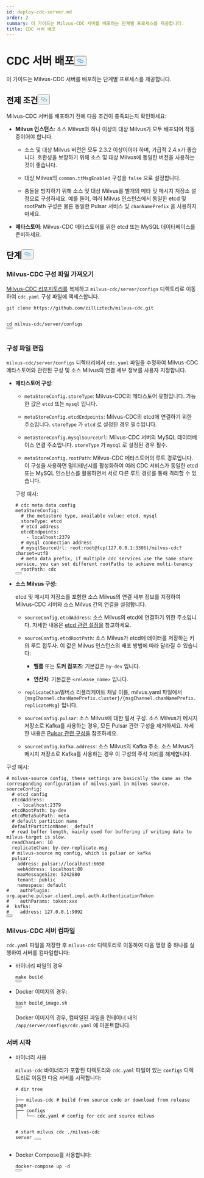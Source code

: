 ```yaml
---
id: deploy-cdc-server.md
order: 2
summary: 이 가이드는 Milvus-CDC 서버를 배포하는 단계별 프로세스를 제공합니다.
title: CDC 서버 배포
---
```

<h1 id="Deploy-CDC-Server" class="common-anchor-header">CDC 서버 배포<button data-href="#Deploy-CDC-Server" class="anchor-icon" translate="no">
      <svg translate="no"
        aria-hidden="true"
        focusable="false"
        height="20"
        version="1.1"
        viewBox="0 0 16 16"
        width="16"
      >
        <path
          fill="#0092E4"
          fill-rule="evenodd"
          d="M4 9h1v1H4c-1.5 0-3-1.69-3-3.5S2.55 3 4 3h4c1.45 0 3 1.69 3 3.5 0 1.41-.91 2.72-2 3.25V8.59c.58-.45 1-1.27 1-2.09C10 5.22 8.98 4 8 4H4c-.98 0-2 1.22-2 2.5S3 9 4 9zm9-3h-1v1h1c1 0 2 1.22 2 2.5S13.98 12 13 12H9c-.98 0-2-1.22-2-2.5 0-.83.42-1.64 1-2.09V6.25c-1.09.53-2 1.84-2 3.25C6 11.31 7.55 13 9 13h4c1.45 0 3-1.69 3-3.5S14.5 6 13 6z"
        ></path>
      </svg>
    </button></h1><p>이 가이드는 Milvus-CDC 서버를 배포하는 단계별 프로세스를 제공합니다.</p>
<h2 id="Prerequisites" class="common-anchor-header">전제 조건<button data-href="#Prerequisites" class="anchor-icon" translate="no">
      <svg translate="no"
        aria-hidden="true"
        focusable="false"
        height="20"
        version="1.1"
        viewBox="0 0 16 16"
        width="16"
      >
        <path
          fill="#0092E4"
          fill-rule="evenodd"
          d="M4 9h1v1H4c-1.5 0-3-1.69-3-3.5S2.55 3 4 3h4c1.45 0 3 1.69 3 3.5 0 1.41-.91 2.72-2 3.25V8.59c.58-.45 1-1.27 1-2.09C10 5.22 8.98 4 8 4H4c-.98 0-2 1.22-2 2.5S3 9 4 9zm9-3h-1v1h1c1 0 2 1.22 2 2.5S13.98 12 13 12H9c-.98 0-2-1.22-2-2.5 0-.83.42-1.64 1-2.09V6.25c-1.09.53-2 1.84-2 3.25C6 11.31 7.55 13 9 13h4c1.45 0 3-1.69 3-3.5S14.5 6 13 6z"
        ></path>
      </svg>
    </button></h2><p>Milvus-CDC 서버를 배포하기 전에 다음 조건이 충족되는지 확인하세요:</p>
<ul>
<li><p><strong>Milvus 인스턴스</strong>: 소스 Milvus와 하나 이상의 대상 Milvus가 모두 배포되어 작동 중이어야 합니다.</p>
<ul>
<li><p>소스 및 대상 Milvus 버전은 모두 2.3.2 이상이어야 하며, 가급적 2.4.x가 좋습니다. 호환성을 보장하기 위해 소스 및 대상 Milvus에 동일한 버전을 사용하는 것이 좋습니다.</p></li>
<li><p>대상 Milvus의 <code translate="no">common.ttMsgEnabled</code> 구성을 <code translate="no">false</code> 으로 설정합니다.</p></li>
<li><p>충돌을 방지하기 위해 소스 및 대상 Milvus를 별개의 메타 및 메시지 저장소 설정으로 구성하세요. 예를 들어, 여러 Milvus 인스턴스에서 동일한 etcd 및 rootPath 구성은 물론 동일한 Pulsar 서비스 및 <code translate="no">chanNamePrefix</code> 을 사용하지 마세요.</p></li>
</ul></li>
<li><p><strong>메타스토어</strong>: Milvus-CDC 메타스토어를 위한 etcd 또는 MySQL 데이터베이스를 준비하세요.</p></li>
</ul>
<h2 id="Steps" class="common-anchor-header">단계<button data-href="#Steps" class="anchor-icon" translate="no">
      <svg translate="no"
        aria-hidden="true"
        focusable="false"
        height="20"
        version="1.1"
        viewBox="0 0 16 16"
        width="16"
      >
        <path
          fill="#0092E4"
          fill-rule="evenodd"
          d="M4 9h1v1H4c-1.5 0-3-1.69-3-3.5S2.55 3 4 3h4c1.45 0 3 1.69 3 3.5 0 1.41-.91 2.72-2 3.25V8.59c.58-.45 1-1.27 1-2.09C10 5.22 8.98 4 8 4H4c-.98 0-2 1.22-2 2.5S3 9 4 9zm9-3h-1v1h1c1 0 2 1.22 2 2.5S13.98 12 13 12H9c-.98 0-2-1.22-2-2.5 0-.83.42-1.64 1-2.09V6.25c-1.09.53-2 1.84-2 3.25C6 11.31 7.55 13 9 13h4c1.45 0 3-1.69 3-3.5S14.5 6 13 6z"
        ></path>
      </svg>
    </button></h2><h3 id="Obtain-the-Milvus-CDC-config-file" class="common-anchor-header">Milvus-CDC 구성 파일 가져오기</h3><p><a href="https://github.com/zilliztech/milvus-cdc">Milvus-CDC 리포지토리를</a> 복제하고 <code translate="no">milvus-cdc/server/configs</code> 디렉토리로 이동하여 <code translate="no">cdc.yaml</code> 구성 파일에 액세스합니다.</p>
<pre><code translate="no" class="language-bash">git <span class="hljs-built_in">clone</span> https://github.com/zilliztech/milvus-cdc.git

<span class="hljs-built_in">cd</span> milvus-cdc/server/configs
<button class="copy-code-btn"></button></code></pre>
<h3 id="Edit-the-config-file" class="common-anchor-header">구성 파일 편집</h3><p><code translate="no">milvus-cdc/server/configs</code> 디렉터리에서 <code translate="no">cdc.yaml</code> 파일을 수정하여 Milvus-CDC 메타스토어와 관련된 구성 및 소스 Milvus의 연결 세부 정보를 사용자 지정합니다.</p>
<ul>
<li><p><strong>메타스토어 구성</strong>:</p>
<ul>
<li><p><code translate="no">metaStoreConfig.storeType</code>: Milvus-CDC의 메타스토어 유형입니다. 가능한 값은 <code translate="no">etcd</code> 또는 <code translate="no">mysql</code> 입니다.</p></li>
<li><p><code translate="no">metaStoreConfig.etcdEndpoints</code>: Milvus-CDC의 etcd에 연결하기 위한 주소입니다. <code translate="no">storeType</code> 가 <code translate="no">etcd</code> 로 설정된 경우 필수입니다.</p></li>
<li><p><code translate="no">metaStoreConfig.mysqlSourceUrl</code>: Milvus-CDC 서버의 MySQL 데이터베이스 연결 주소입니다. <code translate="no">storeType</code> 가 <code translate="no">mysql</code> 로 설정된 경우 필수.</p></li>
<li><p><code translate="no">metaStoreConfig.rootPath</code>: Milvus-CDC 메타스토어의 루트 경로입니다. 이 구성을 사용하면 멀티테넌시를 활성화하여 여러 CDC 서비스가 동일한 etcd 또는 MySQL 인스턴스를 활용하면서 서로 다른 루트 경로를 통해 격리할 수 있습니다.</p></li>
</ul>
<p>구성 예시:</p>
<pre><code translate="no" class="language-yaml"><span class="hljs-comment"># cdc meta data config</span>
metaStoreConfig:
  <span class="hljs-comment"># the metastore type, available value: etcd, mysql</span>
  storeType: etcd
  <span class="hljs-comment"># etcd address</span>
  etcdEndpoints:
    - localhost:<span class="hljs-number">2379</span>
  <span class="hljs-comment"># mysql connection address</span>
  <span class="hljs-comment"># mysqlSourceUrl: root:root@tcp(127.0.0.1:3306)/milvus-cdc?charset=utf8</span>
  <span class="hljs-comment"># meta data prefix, if multiple cdc services use the same store service, you can set different rootPaths to achieve multi-tenancy</span>
  rootPath: cdc
<button class="copy-code-btn"></button></code></pre></li>
<li><p><strong>소스 Milvus 구성:</strong></p>
<p>etcd 및 메시지 저장소를 포함한 소스 Milvus의 연결 세부 정보를 지정하여 Milvus-CDC 서버와 소스 Milvus 간의 연결을 설정합니다.</p>
<ul>
<li><p><code translate="no">sourceConfig.etcdAddress</code>: 소스 Milvus의 etcd에 연결하기 위한 주소입니다. 자세한 내용은 <a href="https://milvus.io/docs/configure_etcd.md#etcd-related-Configurations">etcd 관련 설정을</a> 참고하세요.</p></li>
<li><p><code translate="no">sourceConfig.etcdRootPath</code>: 소스 Milvus가 etcd에 데이터를 저장하는 키의 루트 접두사. 이 값은 Milvus 인스턴스의 배포 방법에 따라 달라질 수 있습니다:</p>
<ul>
<li><p><strong>헬름</strong> 또는 <strong>도커 컴포즈</strong>: 기본값은 <code translate="no">by-dev</code> 입니다.</p></li>
<li><p><strong>연산자</strong>: 기본값은 <code translate="no">&lt;release_name&gt;</code> 입니다.</p></li>
</ul></li>
<li><p><code translate="no">replicateChan</code>밀버스 리플리케이트 채널 이름, milvus.yaml 파일에서 <code translate="no">{msgChannel.chanNamePrefix.cluster}/{msgChannel.chanNamePrefix.replicateMsg}</code> 입니다.</p></li>
<li><p><code translate="no">sourceConfig.pulsar</code>: 소스 Milvus에 대한 펄서 구성. 소스 Milvus가 메시지 저장소로 Kafka를 사용하는 경우, 모든 Pulsar 관련 구성을 제거하세요. 자세한 내용은 <a href="https://milvus.io/docs/configure_pulsar.md">Pulsar 관련 구성을</a> 참조하세요.</p></li>
<li><p><code translate="no">sourceConfig.kafka.address</code>: 소스 Milvus의 Kafka 주소. 소스 Milvus가 메시지 저장소로 Kafka를 사용하는 경우 이 구성의 주석 처리를 해제합니다.</p></li>
</ul></li>
</ul>
<p>구성 예시:</p>
<pre><code translate="no" class="language-yaml"><span class="hljs-comment"># milvus-source config, these settings are basically the same as the corresponding configuration of milvus.yaml in milvus source.</span>
sourceConfig:
  <span class="hljs-comment"># etcd config</span>
  etcdAddress:
    - localhost:<span class="hljs-number">2379</span>
  etcdRootPath: by-dev
  etcdMetaSubPath: meta
  <span class="hljs-comment"># default partition name</span>
  defaultPartitionName: _default
  <span class="hljs-comment"># read buffer length, mainly used for buffering if writing data to milvus-target is slow.</span>
  readChanLen: <span class="hljs-number">10</span>
  replicateChan: by-dev-replicate-msg
  <span class="hljs-comment"># milvus-source mq config, which is pulsar or kafka</span>
  pulsar:
    address: pulsar://localhost:<span class="hljs-number">6650</span>
    webAddress: localhost:<span class="hljs-number">80</span>
    maxMessageSize: <span class="hljs-number">5242880</span>
    tenant: public
    namespace: default
<span class="hljs-comment">#    authPlugin: org.apache.pulsar.client.impl.auth.AuthenticationToken</span>
<span class="hljs-comment">#    authParams: token:xxx</span>
<span class="hljs-comment">#  kafka:</span>
<span class="hljs-comment">#    address: 127.0.0.1:9092</span>
<button class="copy-code-btn"></button></code></pre>
<h3 id="Compile-the-Milvus-CDC-server" class="common-anchor-header">Milvus-CDC 서버 컴파일</h3><p><code translate="no">cdc.yaml</code> 파일을 저장한 후 <code translate="no">milvus-cdc</code> 디렉토리로 이동하여 다음 명령 중 하나를 실행하여 서버를 컴파일합니다:</p>
<ul>
<li><p>바이너리 파일의 경우</p>
<pre><code translate="no" class="language-bash"><span class="hljs-built_in">make</span> build
<button class="copy-code-btn"></button></code></pre></li>
<li><p>Docker 이미지의 경우:</p>
<pre><code translate="no" class="language-bash">bash build_image.sh
<button class="copy-code-btn"></button></code></pre>
<p>Docker 이미지의 경우, 컴파일된 파일을 컨테이너 내의 <code translate="no">/app/server/configs/cdc.yaml</code> 에 마운트합니다.</p></li>
</ul>
<h3 id="Start-the-server" class="common-anchor-header">서버 시작</h3><ul>
<li><p>바이너리 사용</p>
<p><code translate="no">milvus-cdc</code> 바이너리가 포함된 디렉토리와 <code translate="no">cdc.yaml</code> 파일이 있는 <code translate="no">configs</code> 디렉토리로 이동한 다음 서버를 시작합니다:</p>
<pre><code translate="no" class="language-bash"><span class="hljs-comment"># dir tree</span>
.
├── milvus-cdc <span class="hljs-comment"># build from source code or download from release page</span>
├── configs
│   └── cdc.yaml <span class="hljs-comment"># config for cdc and source milvus</span>

<span class="hljs-comment"># start milvus cdc</span>
./milvus-cdc server
<button class="copy-code-btn"></button></code></pre></li>
<li><p>Docker Compose를 사용합니다:</p>
<pre><code translate="no" class="language-bash">docker-compose up -d
<button class="copy-code-btn"></button></code></pre></li>
</ul>
